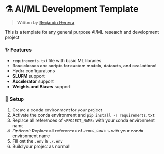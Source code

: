 # ⚗️ AI/ML Development Template

> Written by [Benjamin Herrera](https://github.com/BenjaminHerrera)

This is a template for any general purpose AI/ML research and development project

### ✨ Features

- `requirements.txt` file with basic ML libraries
- Base classes and scripts for custom models, datasets, and evaluations! 
- Hydra configurations
- **SLURM** support
- **Accelerator** support
- **Weights and Biases** support


### 🥾 Setup

1. Create a conda environment for your project
2. Activate the conda environment and `pip install -r requirements.txt`
3. Replace all references of `<PROJECT_NAME>` with your conda environment name
3. *Optional:* Replace all references of `<YOUR_EMAIL>` with your conda environment name
4. Fill out the `.env` in `./.env`
5. Build your project as normal! 
